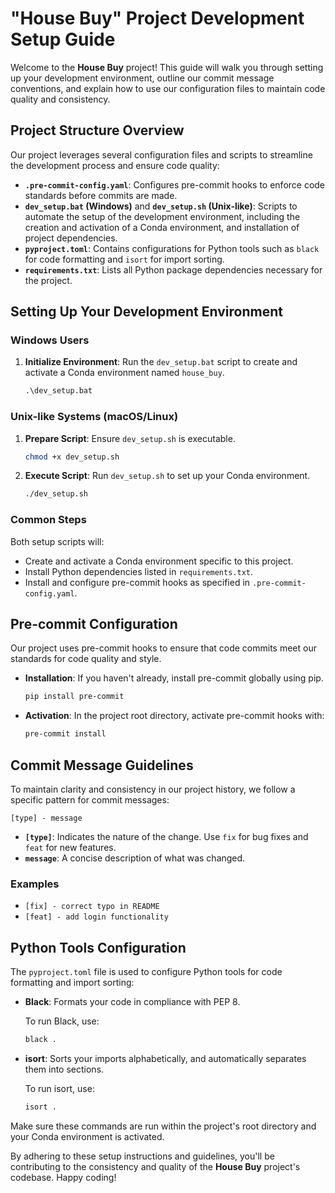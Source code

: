 # "House Buy" Project Development Setup Guide

Welcome to the **House Buy** project! This guide will walk you through setting up your development environment, outline our commit message conventions, and explain how to use our configuration files to maintain code quality and consistency.

## **Project Structure Overview**

Our project leverages several configuration files and scripts to streamline the development process and ensure code quality:

- **`.pre-commit-config.yaml`**: Configures pre-commit hooks to enforce code standards before commits are made.
- **`dev_setup.bat` (Windows)** and **`dev_setup.sh` (Unix-like)**: Scripts to automate the setup of the development environment, including the creation and activation of a Conda environment, and installation of project dependencies.
- **`pyproject.toml`**: Contains configurations for Python tools such as `black` for code formatting and `isort` for import sorting.
- **`requirements.txt`**: Lists all Python package dependencies necessary for the project.

## **Setting Up Your Development Environment**

### Windows Users

1. **Initialize Environment**: Run the `dev_setup.bat` script to create and activate a Conda environment named `house_buy`.
   
   ```cmd
   .\dev_setup.bat
   ```

### Unix-like Systems (macOS/Linux)

1. **Prepare Script**: Ensure `dev_setup.sh` is executable.
   
   ```bash
   chmod +x dev_setup.sh
   ```
   
2. **Execute Script**: Run `dev_setup.sh` to set up your Conda environment.
   
   ```bash
   ./dev_setup.sh
   ```

### Common Steps

Both setup scripts will:
- Create and activate a Conda environment specific to this project.
- Install Python dependencies listed in `requirements.txt`.
- Install and configure pre-commit hooks as specified in `.pre-commit-config.yaml`.

## **Pre-commit Configuration**

Our project uses pre-commit hooks to ensure that code commits meet our standards for code quality and style.

- **Installation**: If you haven't already, install pre-commit globally using pip.
  
  ```bash
  pip install pre-commit
  ```

- **Activation**: In the project root directory, activate pre-commit hooks with:
  
  ```bash
  pre-commit install
  ```

## **Commit Message Guidelines**

To maintain clarity and consistency in our project history, we follow a specific pattern for commit messages:

```
[type] - message
```

- **`[type]`**: Indicates the nature of the change. Use `fix` for bug fixes and `feat` for new features.
- **`message`**: A concise description of what was changed.

### Examples

- `[fix] - correct typo in README`
- `[feat] - add login functionality`

## **Python Tools Configuration**

The `pyproject.toml` file is used to configure Python tools for code formatting and import sorting:

- **Black**: Formats your code in compliance with PEP 8.
  
  To run Black, use:
  
  ```bash
  black .
  ```

- **isort**: Sorts your imports alphabetically, and automatically separates them into sections.
  
  To run isort, use:
  
  ```bash
  isort .
  ```

Make sure these commands are run within the project's root directory and your Conda environment is activated.

By adhering to these setup instructions and guidelines, you'll be contributing to the consistency and quality of the **House Buy** project's codebase. Happy coding!